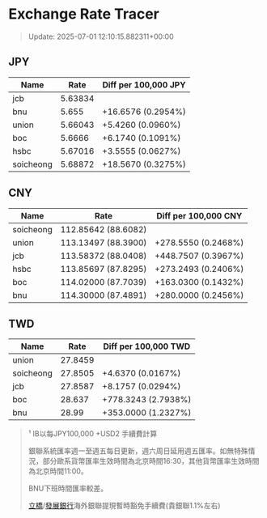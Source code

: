 # Exchange Rate Tracer

> Update: 2025-07-01 12:10:15.882311+00:00

## JPY

| Name      |    Rate | Diff per 100,000 JPY   |
|-----------|---------|------------------------|
| jcb       | 5.63834 |                        |
| bnu       | 5.655   | +16.6576 (0.2954%)     |
| union     | 5.66043 | +5.4260 (0.0960%)      |
| boc       | 5.6666  | +6.1740 (0.1091%)      |
| hsbc      | 5.67016 | +3.5555 (0.0627%)      |
| soicheong | 5.68872 | +18.5670 (0.3275%)     |

## CNY

| Name      | Rate                | Diff per 100,000 CNY   |
|-----------|---------------------|------------------------|
| soicheong | 112.85642	(88.6082) |                        |
| union     | 113.13497	(88.3900) | +278.5550 (0.2468%)    |
| jcb       | 113.58372	(88.0408) | +448.7507 (0.3967%)    |
| hsbc      | 113.85697	(87.8295) | +273.2493 (0.2406%)    |
| boc       | 114.02000	(87.7039) | +163.0300 (0.1432%)    |
| bnu       | 114.30000	(87.4891) | +280.0000 (0.2456%)    |

## TWD

| Name      |    Rate | Diff per 100,000 TWD   |
|-----------|---------|------------------------|
| union     | 27.8459 |                        |
| soicheong | 27.8505 | +4.6370 (0.0167%)      |
| jcb       | 27.8587 | +8.1757 (0.0294%)      |
| boc       | 28.637  | +778.3243 (2.7938%)    |
| bnu       | 28.99   | +353.0000 (1.2327%)    |


> ¹ IB以每JPY100,000 +USD2 手續費計算
>
> 銀聯系統匯率週一至週五每日更新，週六周日延用週五匯率。如無特殊情況，部分歐系貨幣匯率生效時間為北京時間16:30，其他貨幣匯率生效時間為北京時間11:00。
>
> BNU下班時間匯率較差。
>
> [立橋](https://www.wlbank.com.mo/uploads/ueditor/file/20181211/1544536513900230.pdf)/[發展銀行](https://www.mdb.com.mo/Service_Charges_20230728.pdf)海外銀聯提現暫時豁免手續費(貴銀聯1.1%左右)

